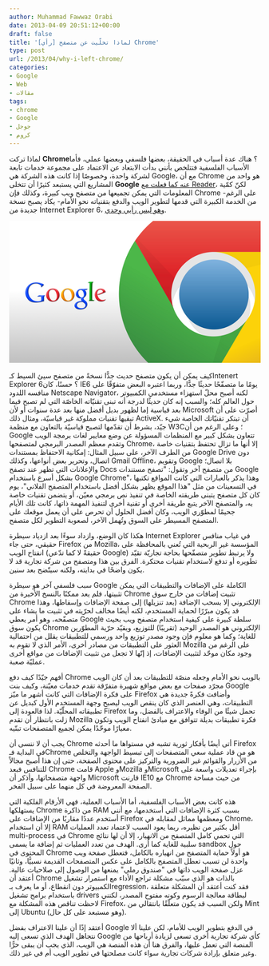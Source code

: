 ```yaml
---
author: Muhammad Fawwaz Orabi
date: 2013-04-09 20:51:12+00:00
draft: false
title: '[رأي] لماذا تخلّيت عن متصفح Chrome'
type: post
url: /2013/04/why-i-left-chrome/
categories:
- Google
- Web
- مقالات
tags:
- chrome
- Google
- جوجل
- كروم
---
```


لماذا تركت **Chrome**؟ هناك عدة أسباب في الحقيقة، بعضها فلسفي وبعضها عملي، فأما الأسباب الفلسفية فتتلخص بأنني بدأت الابتعاد عن الاعتماد على مجموعة خدمات تابعة لشركة واحدة، وخصوصًا إذا كانت هذه الشركة هي Google، مع أن Chrome هو واحد من المشاريع التي يستبعد كثيرًا أن تتخلى **Google** [عنه كما فعلت مع Reader](http://forabi.blogspot.co.uk/2013/03/google-reader-rss.html)، لكنّ كمّية المعلومات التي يمكن تجميعها من متصفح ويب كبيرة، وكذلك فإن Chrome -على الرغم من الخدمة الكبيرة التي قدمها لتطوير الويب والدفع بتقنياته نحو الأمام- يكاد يصبح نسخة جديدة من Internet Explorer 6، [وهو ليس رأيي وحدي](http://www.pcmag.com/article2/0,2817,2397158,00.asp).

[![google-chrome](google-chrome.png)
](google-chrome.png)

كيف يمكن أن يكون متصفح حديث جدًّا نسخةً من متصفح سيئ السيط كـIntenert Explorer 6؟ حسنًا، كان IE6 يومًا ما متصفّحًا حديثًا جدًّا، وربما اعتبره البعض متفوّقًا على منافسه اللدود Netscape Navigator، لكنه أصبح محلّ استهزاء مستخدمي الكمبيوتر حول العالم كله؛ والسبب إنه كان حديثًا لدرجة أنه تبنى تقنيّاته الخاصّة التي لم تصبح فيما بعد قياسية إما لظهور بديل أفضل منها بعد عدة سنوات أو لأن Microsoft أصرّت على أن تبقيها تقنيات مملوكة غير قياسيّة، ومثال ذلك ActiveX. أن تبتكر تقنيّاتك الخاصة شيء جيّد، بشرط أن تقدّمها لتصبح قياسيّة بالتعاون مع منظمة W3C؛ وعلى الرغم من أن Google تتعاون بشكل كبير مع المنظمات المسؤولة عن وضع معايير لغات برمجة الويب وتقدم معظم المصدر البرمجي لمتصفحها Chrome، إلا أنها ما تزال تحتفظ بتقنيات خاصة من الطرف الآخر، على سبيل المثال: إمكانية الاحتفاظ بمستندات Google Drive دون اتصال، وتحرير بعض أنواعها، وكذلك Gmail Offline، وتقويم Google بلا اتصال؛ والإعلانات التي تظهر عند تصفح Docs من متصفح آخر وتقول: "تصفح مستندات Google بشكل أسرع باستخدام Google Chrome"، وهذا يذكر بالعبارات التي كانت المواقع تكتبها في التسعينات من مثل "هذا الموقع يظهر بشكل أفضل باستخدام المتصفح الفلاني"، يوم كان كل متصفح يتبنى طريقته الخاصة في تنفيذ نص برمجي معيّن، أو يتضمن تقنيات خاصة به، والمتصفح الآخر يتبع طريقة أخرى أو تقنية أخرى لتنفيذ المهمة ذاتها، كانت تلك الأيام جحيمًا لمطوّري الويب، وكان أفضل الحلول أن تحرص على أن يعمل موقعك على المتصفح المسيطر على السوق وتُهمل الآخر، لصعوبة التطوير لكل متصفح.

<!-- more -->

هكذا كان الوضع، وازداد سوءًا بعد ازدياد سيطرة Internet Explorer في غياب منافس حقيقي، حتى جاء Firefox من Mozilla، المؤسسة غير الربحية التي تُعني بالمحافظة على انفتاح الويب (حقيقةً لا كما تدّعي Google) ولا يرتبط تطوير متصفّحها بحاجة تجاريّة تقيّد تطويره أو تدفع لاستخدام تقنيات محتكرة. الفرق بين هذا ومتصفح من شركة تجارية قد لا يكون واضحًا في بدايته، ولكنه سيتّضح بعد سنين.

سبب فلسفي آخر هو سيطرة Google الكاملة على الإضافات والتطبيقات التي يمكن تثبيتها، فلم يعد ممكنًا بالنسخ الأخيرة من Chrome تثبيت إضافات من خارج سوق Chrome الإلكتروني إلا بسحب الإضافة (بعد تنزيلها) إلى صفحة الإضافات وإسقاطها، وهذا قد يكون مبرّرًا لحماية المستخدم، لكنه أيضًا مخالف لحرّيته في تثبيت ما يشاء على متصفّحه، وهو أمر يعطي Google سلطة كبيرة على كيفية استخدام متصفح ويب بحيث يكون سوق Chrome الإلكتروني هو المصدر الوحيد (تقريبًا) للتوزيع، ويقيّد حرّية المطوّرين للغاية؛ وكما هو معلوم فإن وجود مصدر توزيع واحد ورسمي للتطبيقات يقلل من احتمالية العثور على التطبيقات من مصادر أخرى، الأمر الذي لا تقوم به Mozilla على الرغم من وجود مكان موحّد لتثبيت الإضافات، إذ إنّها لا تجعل من تثبيت الإضافات من مواقع أخرى عمليّة صعبة.

أفهم جيّدًا كيف دفع Chrome بالويب نحو الأمام وجعله منصّة للتطبيقات بعد أن كان الويب مجرّد صفحات مع بعض مواقع شهيرة متفرّقة تقدم خدمات معيّنة، وكيف بنت Google على فكرة الإضافات التي كانت أشهر ما ميّز Firefox وأضافت فكرةً جديدة هي التطبيقات، وهي العنصر الذي كان ينقص الويب ليصبح وجهة المستخدم الأول كبديل عن تطبيقاته المحلّيّة. لذا فالعودة إلى Firefox تحمل شيئًا من الوفاء والاعتراف بالفضل، وما زلت بانتظار أن تقدم Mozilla فكرة تطبيقات بديلة تتوافق مع مبادئ انفتاح الويب وتكون معيارًا موحّدًا يمكن لجميع المتصفحات تبنّيه.

يجب أن لا ننسى أن Chrome أتى أيضًا بأفكار ثورية تشبه في مستواها ما أحدثه Firefox في البداية فـChrome هو من قاد عملية سعي المتصفحات إلى تبسيط الواجهة والتخلص من الأزرار والقوائم غير الضرورية والتركيز على محتوى الصفحة، حتى إن هذا أصبح مجالاً للتنافس فبعد Chrome قامت Apple وMozilla وMicrosoft بإجراء تعديلات واسعة على واجهة متصفحاتها، وأذكر أن Microsoft قارنت IE10 مع Chrome من حيث مساحة الصفحة المعروضة في كل منهما على سبيل الفخر.

هذه كانت بعض الأسباب الفلسفية، أما الأسباب العملية، فهي الأرقام الفلكية التي يستهلكها Chrome من ذاكرة RAM بسبب كثرة الإضافات التي أستخدمها، مع أنني أستخدم عددًا مقاربًا من الإضافات على Firefox ومعظمها مماثل لمقابله في Chrome، إلا أن استخدام RAM أقل بكثير من نظيره، ربما يعود السبب لاعتماد تعدد العمليات multi-process في Chrome التي تحمي كامل المتصفح من الانهيار، إلا أن لها نتائج سلبية للغاية كما أرى. الهدف من تعدد العمليات ثم إضافة ما يسمى sandbox حول المحتوى في Chrome هو أولاً حماية المتصفح من انهياره بالكامل، فتعطل صفحة ويب واحدة لن تسبب تعطل المتصفح بالكامل على عكس المتصفحات القديمة نسبيًّا، وثانيًا عزل صفحة الويب ذاتها في "صندوق رملي" يمنعها من الوصول إلى صلاحيات عالية. أعتقد أن Chrome بالذات هو الذي سبّب مشكلة تراجع الأداء مع استمرار تشغيل الكمبيوتر دون انقطاع، أو ما يعرف بـregression، فقد كنت أعتقد أن المشكلة متعلقة باستخدام برامج تشغيل drivers لبطاقة معالجة الرسوم وكونه مفتوح المصدر، لكنني لاحظت تناقص هذه المشكلة مع Firefox، ولكن السبب قد يكون متعلّقًا بانتقالي من Mint إلى Ubuntu (وهو مستبعد على كل حال).

أعتقد إذًا أن علينا الاعتراف بفضل Google في الدفع بتطوير الويب للأمام، لكن علينا ألا نتجاهل الهدف الذي تسعى إليه Google كأي شركة تجارية أخرى تسعى لزيادة أرباحها من المنصة التي تعمل عليها، والفرق هنا أن هذه المنصة هي الويب، الذي يجب أن يبقى حرًّا وغير متعلق بإرادة شركات تجارية سواء كانت مصلحتها في تطوير الويب أم في غير ذلك.
